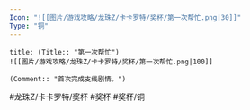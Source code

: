 ```yaml
---
Icon: "![[图片/游戏攻略/龙珠Z/卡卡罗特/奖杯/第一次帮忙.png|30]]"
Type: "铜"
---
```

```ad-common-bronze-trophy
title: (Title:: "第一次帮忙")
![[图片/游戏攻略/龙珠Z/卡卡罗特/奖杯/第一次帮忙.png|100]]

(Comment:: "首次完成支线剧情。")
```

#龙珠Z/卡卡罗特/奖杯 #奖杯 #奖杯/铜
